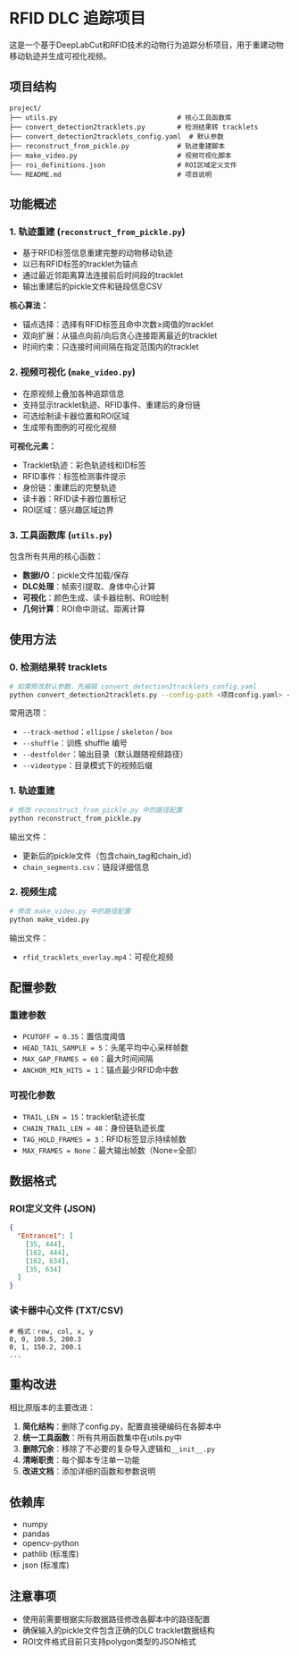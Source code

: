 # RFID DLC 追踪项目

这是一个基于DeepLabCut和RFID技术的动物行为追踪分析项目，用于重建动物移动轨迹并生成可视化视频。

## 项目结构

```
project/
├── utils.py                              # 核心工具函数库
├── convert_detection2tracklets.py        # 检测结果转 tracklets
├── convert_detection2tracklets_config.yaml  # 默认参数
├── reconstruct_from_pickle.py            # 轨迹重建脚本
├── make_video.py                         # 视频可视化脚本
├── roi_definitions.json                  # ROI区域定义文件
└── README.md                             # 项目说明
```

## 功能概述

### 1. 轨迹重建 (`reconstruct_from_pickle.py`)
- 基于RFID标签信息重建完整的动物移动轨迹
- 以已有RFID标签的tracklet为锚点
- 通过最近邻距离算法连接前后时间段的tracklet
- 输出重建后的pickle文件和链段信息CSV

**核心算法：**
- 锚点选择：选择有RFID标签且命中次数≥阈值的tracklet
- 双向扩展：从锚点向前/向后贪心连接距离最近的tracklet
- 时间约束：只连接时间间隔在指定范围内的tracklet

### 2. 视频可视化 (`make_video.py`)
- 在原视频上叠加各种追踪信息
- 支持显示tracklet轨迹、RFID事件、重建后的身份链
- 可选绘制读卡器位置和ROI区域
- 生成带有图例的可视化视频

**可视化元素：**
- Tracklet轨迹：彩色轨迹线和ID标签
- RFID事件：标签检测事件提示
- 身份链：重建后的完整轨迹
- 读卡器：RFID读卡器位置标记
- ROI区域：感兴趣区域边界

### 3. 工具函数库 (`utils.py`)
包含所有共用的核心函数：
- **数据I/O**：pickle文件加载/保存
- **DLC处理**：帧索引提取、身体中心计算
- **可视化**：颜色生成、读卡器绘制、ROI绘制
- **几何计算**：ROI命中测试、距离计算

## 使用方法

### 0. 检测结果转 tracklets
```bash
# 如需修改默认参数，先编辑 convert_detection2tracklets_config.yaml
python convert_detection2tracklets.py --config-path <项目config.yaml> --video-input <视频或目录>
```

常用选项：
- `--track-method`：`ellipse` / `skeleton` / `box`
- `--shuffle`：训练 shuffle 编号
- `--destfolder`：输出目录（默认跟随视频路径）
- `--videotype`：目录模式下的视频后缀

### 1. 轨迹重建
```bash
# 修改 reconstruct_from_pickle.py 中的路径配置
python reconstruct_from_pickle.py
```

输出文件：
- 更新后的pickle文件（包含chain_tag和chain_id）
- `chain_segments.csv`：链段详细信息

### 2. 视频生成
```bash
# 修改 make_video.py 中的路径配置
python make_video.py
```

输出文件：
- `rfid_tracklets_overlay.mp4`：可视化视频

## 配置参数

### 重建参数
- `PCUTOFF = 0.35`：置信度阈值
- `HEAD_TAIL_SAMPLE = 5`：头尾平均中心采样帧数
- `MAX_GAP_FRAMES = 60`：最大时间间隔
- `ANCHOR_MIN_HITS = 1`：锚点最少RFID命中数

### 可视化参数
- `TRAIL_LEN = 15`：tracklet轨迹长度
- `CHAIN_TRAIL_LEN = 40`：身份链轨迹长度
- `TAG_HOLD_FRAMES = 3`：RFID标签显示持续帧数
- `MAX_FRAMES = None`：最大输出帧数（None=全部）

## 数据格式

### ROI定义文件 (JSON)
```json
{
  "Entrance1": [
    [35, 444],
    [162, 444], 
    [162, 634],
    [35, 634]
  ]
}
```

### 读卡器中心文件 (TXT/CSV)
```
# 格式：row, col, x, y
0, 0, 100.5, 200.3
0, 1, 150.2, 200.1
...
```

## 重构改进

相比原版本的主要改进：
1. **简化结构**：删除了config.py，配置直接硬编码在各脚本中
2. **统一工具函数**：所有共用函数集中在utils.py中
3. **删除冗余**：移除了不必要的复杂导入逻辑和`__init__.py`
4. **清晰职责**：每个脚本专注单一功能
5. **改进文档**：添加详细的函数和参数说明

## 依赖库

- numpy
- pandas  
- opencv-python
- pathlib (标准库)
- json (标准库)

## 注意事项

- 使用前需要根据实际数据路径修改各脚本中的路径配置
- 确保输入的pickle文件包含正确的DLC tracklet数据结构
- ROI文件格式目前只支持polygon类型的JSON格式